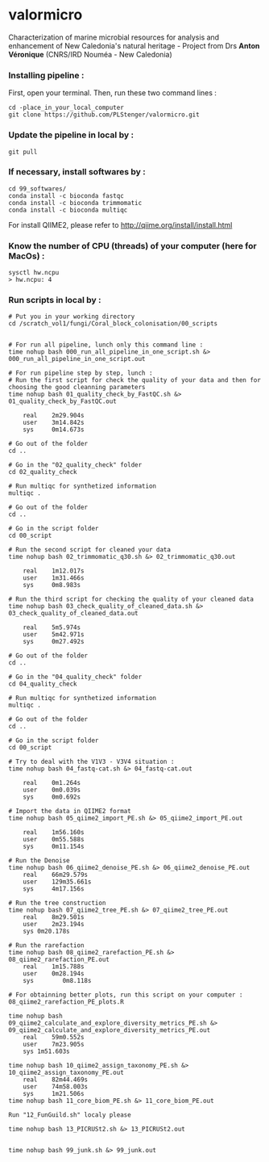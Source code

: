 # valormicro
Characterization of marine microbial resources for analysis and enhancement of New Caledonia's natural heritage - Project from Drs **Anton Véronique** (CNRS/IRD Nouméa - New Caledonia)

### Installing pipeline :

First, open your terminal. Then, run these two command lines :

    cd -place_in_your_local_computer
    git clone https://github.com/PLStenger/valormicro.git

### Update the pipeline in local by :

    git pull
    
### If necessary, install softwares by :   

    cd 99_softwares/
    conda install -c bioconda fastqc
    conda install -c bioconda trimmomatic
    conda install -c bioconda multiqc

For install QIIME2, please refer to http://qiime.org/install/install.html

### Know the number of CPU (threads) of your computer (here for MacOs) :   

    sysctl hw.ncpu
    > hw.ncpu: 4

### Run scripts in local by :


    # Put you in your working directory
    cd /scratch_vol1/fungi/Coral_block_colonisation/00_scripts
    
    
    # For run all pipeline, lunch only this command line : 
    time nohup bash 000_run_all_pipeline_in_one_script.sh &> 000_run_all_pipeline_in_one_script.out

    # For run pipeline step by step, lunch :
    # Run the first script for check the quality of your data and then for choosing the good cleanning parameters
    time nohup bash 01_quality_check_by_FastQC.sh &> 01_quality_check_by_FastQC.out
    
        real	2m29.904s
        user	3m14.842s
        sys	    0m14.673s
    
    # Go out of the folder
    cd ..
    
    # Go in the "02_quality_check" folder
    cd 02_quality_check
    
    # Run multiqc for synthetized information
    multiqc .
    
    # Go out of the folder
    cd ..
    
    # Go in the script folder
    cd 00_script

    # Run the second script for cleaned your data
    time nohup bash 02_trimmomatic_q30.sh &> 02_trimmomatic_q30.out
    
        real	1m12.017s
        user	1m31.466s
        sys	    0m8.983s

    # Run the third script for checking the quality of your cleaned data 
    time nohup bash 03_check_quality_of_cleaned_data.sh &> 03_check_quality_of_cleaned_data.out

        real	5m5.974s
        user	5m42.971s
        sys	    0m27.492s
        
    # Go out of the folder
    cd ..
    
    # Go in the "04_quality_check" folder
    cd 04_quality_check
    
    # Run multiqc for synthetized information
    multiqc .
    
    # Go out of the folder
    cd ..
    
    # Go in the script folder
    cd 00_script
    
    # Try to deal with the V1V3 - V3V4 situation :
    time nohup bash 04_fastq-cat.sh &> 04_fastq-cat.out

        real	0m1.264s
        user	0m0.039s
        sys	    0m0.692s

    # Import the data in QIIME2 format
    time nohup bash 05_qiime2_import_PE.sh &> 05_qiime2_import_PE.out
    
        real	1m56.160s
        user	0m55.588s
        sys	    0m11.154s
    
    # Run the Denoise
    time nohup bash 06_qiime2_denoise_PE.sh &> 06_qiime2_denoise_PE.out
        real	66m29.579s
        user	129m35.661s
        sys	    4m17.156s
    
    # Run the tree construction
    time nohup bash 07_qiime2_tree_PE.sh &> 07_qiime2_tree_PE.out
        real	8m29.501s
        user	2m23.194s
        sys	0m20.178s
    
    # Run the rarefaction
    time nohup bash 08_qiime2_rarefaction_PE.sh &> 08_qiime2_rarefaction_PE.out
        real	1m15.788s
        user	0m28.194s
        sys	       0m8.118s
        
    # For obtainning better plots, run this script on your computer :    
    08_qiime2_rarefaction_PE_plots.R
    
    time nohup bash 09_qiime2_calculate_and_explore_diversity_metrics_PE.sh &> 09_qiime2_calculate_and_explore_diversity_metrics_PE.out
        real	59m0.552s
        user	7m23.905s
        sys	1m51.603s
    
    time nohup bash 10_qiime2_assign_taxonomy_PE.sh &> 10_qiime2_assign_taxonomy_PE.out
        real	82m44.469s
        user	74m58.003s
        sys	    1m21.506s
    time nohup bash 11_core_biom_PE.sh &> 11_core_biom_PE.out
    
    Run "12_FunGuild.sh" localy please
    
    time nohup bash 13_PICRUSt2.sh &> 13_PICRUSt2.out
    
    
    time nohup bash 99_junk.sh &> 99_junk.out
